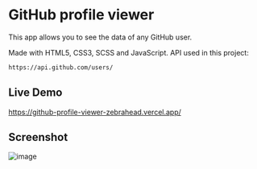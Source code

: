 # GitHub profile viewer

This app allows you to see the data of any GitHub user.

Made with HTML5, CSS3, SCSS and JavaScript. API used in this project:
```bash
https://api.github.com/users/
```

## Live Demo

https://github-profile-viewer-zebrahead.vercel.app/

## Screenshot

![image](https://user-images.githubusercontent.com/54969894/134744411-0c06f61e-2449-4724-aa22-0f1c4485df5d.png)
